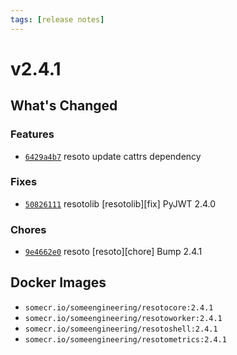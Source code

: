 ```yaml
---
tags: [release notes]
---
```


# v2.4.1

## What's Changed

### Features

- [`6429a4b7`](https://github.com/someengineering/resoto/commit/6429a4b7) <span class="badge badge--secondary">resoto</span> update cattrs dependency

### Fixes

- [`50826111`](https://github.com/someengineering/resoto/commit/50826111) <span class="badge badge--secondary">resotolib</span> [resotolib][fix] PyJWT 2.4.0

### Chores

- [`9e4662e0`](https://github.com/someengineering/resoto/commit/9e4662e0) <span class="badge badge--secondary">resoto</span> [resoto][chore] Bump 2.4.1

<!--truncate-->

## Docker Images

- `somecr.io/someengineering/resotocore:2.4.1`
- `somecr.io/someengineering/resotoworker:2.4.1`
- `somecr.io/someengineering/resotoshell:2.4.1`
- `somecr.io/someengineering/resotometrics:2.4.1`
